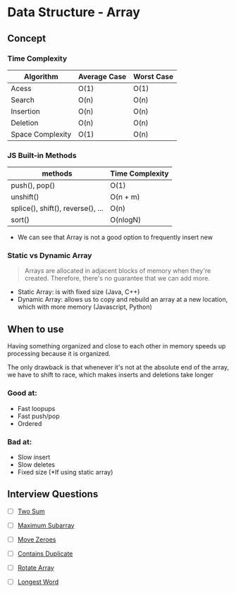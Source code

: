 # Data Structure - Array

## Concept

### Time Complexity

| Algorithm        | Average Case | Worst Case |
| ---------------- | ------------ | ---------- |
| Acess            | O(1)         | O(1)       |
| Search           | O(n)         | O(n)       |
| Insertion        | O(n)         | O(n)       |
| Deletion         | O(n)         | O(n)       |
| Space Complexity | O(1)         | O(n)       |

### JS Built-in Methods

| methods                           | Time Complexity |
| --------------------------------- | --------------- |
| push(), pop()                     | O(1)            |
| unshift()                         | O(n + m)        |
| splice(), shift(), reverse(), ... | O(n)            |
| sort()                            | O(nlogN)        |

- We can see that Array is not a good option to frequently insert new

### Static vs Dynamic Array

> Arrays are allocated in adjacent blocks of memory when they're created. Therefore, there's no guarantee that we can add more.

- Static Array: is with fixed size (Java, C++)
- Dynamic Array: allows us to copy and rebuild an array at a new location, which with more memory (Javascript, Python)

## When to use

Having something organized and close to each other in memory speeds up processing because it is organized.

The only drawback is that whenever it's not at the absolute end of the array, we have to shift to race, which makes inserts and deletions take longer

### Good at:

- Fast loopups
- Fast push/pop
- Ordered

### Bad at:

- Slow insert
- Slow deletes
- Fixed size (\*If using static array)

## Interview Questions

- [ ] [Two Sum](https://leetcode.com/problems/two-sum/description/)

- [ ] [Maximum Subarray](https://leetcode.com/problems/maximum-subarray/description/)

- [ ] [Move Zeroes](https://leetcode.com/problems/move-zeroes/description/)

- [ ] [Contains Duplicate](https://leetcode.com/problems/contains-duplicate/description/)

- [ ] [Rotate Array](https://leetcode.com/problems/rotate-array/description/)

- [ ] [Longest Word](https://coderbyte.com/information/Longest%20Word)
